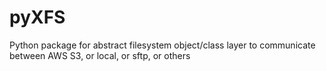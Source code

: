 # pyXFS
Python package for abstract filesystem object/class layer to communicate between AWS S3, or local, or sftp, or others
